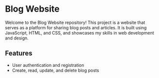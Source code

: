 # Blog Website

Welcome to the Blog Website repository! This project is a website that serves as a platform for sharing blog posts and articles. It is built using JavaScript, HTML, and CSS, and showcases my skills in web development and design.

## Features

- User authentication and registration
- Create, read, update, and delete blog posts
